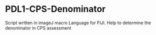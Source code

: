 # PDL1-CPS-Denominator
Script written in imageJ macro Language for FIJI. Help to determine the denominator in CPS assessment
